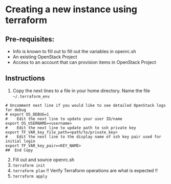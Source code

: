 # Creating a new instance using terraform

## Pre-requisites:
- Info is known to fill out to fill out the variables in openrc.sh
- An existing OpenStack Project
- Access to an account that can provision items in OpenStack Project

## Instructions
1. Copy the next lines to a file in your home directory. Name the file `~/.terraform_env`
```
# Uncomment next line if you would like to see detailed OpenStack logs for debug
# export OS_DEBUG=1
#    Edit the next line to update your user ID/name
export OS_USERNAME=<username>
#    Edit the next line to update path to ssh private key
export TF_VAR_key_file_path=<path/to/private_key>
#    Edit the next line to the display name of ssh key pair used for  initial login
export TF_VAR_key_pair=<KEY_NAME>
##  End Copy
```
2. Fill out and source openrc.sh
3. `terraform init`
4. `terraform plan` !! Verify Terraform operations are what is expected !!
5. `terraform apply`
